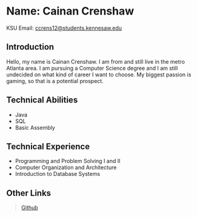 # Name: Cainan Crenshaw
KSU Email: ccrens12@students.kennesaw.edu

## Introduction
Hello, my name is Cainan Crenshaw. I am from and still live in the metro Atlanta area. I am pursuing a Computer Science degree and I am still undecided on what kind of career I want to choose. My biggest passion is gaming, so that is a potential prospect.
## Technical Abilities
- Java
- SQL
- Basic Assembly
## Technical Experience 
- Programming and Problem Solving I and II
- Computer Organization and Architecture
- Introduction to Database Systems
## Other Links
> [Github](https://github.com/Dignicality?tab=repositories)

